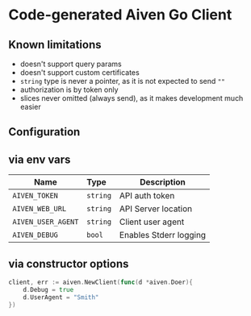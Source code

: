 # Code-generated Aiven Go Client

## Known limitations

- doesn't support query params
- doesn't support custom certificates
- `string` type is never a pointer, as it is not expected to send `""`
- authorization is by token only
- slices never omitted (always send), as it makes development much easier

## Configuration 

## via env vars

| Name               | Type     | Description            |
|--------------------|:---------|------------------------|
| `AIVEN_TOKEN`      | `string` | API auth token         |
| `AIVEN_WEB_URL`    | `string` | API Server location    |
| `AIVEN_USER_AGENT` | `string` | Client user agent      |
| `AIVEN_DEBUG`      | `bool`   | Enables Stderr logging |


## via constructor options

```go
client, err := aiven.NewClient(func(d *aiven.Doer){
	d.Debug = true
	d.UserAgent = "Smith"
})
```
